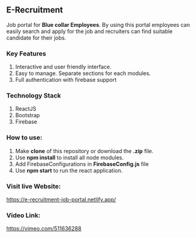 ## E-Recruitment
Job portal for **Blue collar Employees**. By using this portal employees can easily search and apply for the job and recruiters can find suitable candidate for their jobs.

### Key Features
1. Interactive and user friendly interface.
1. Easy to manage. Separate sections for each modules.  
1. Full authentication with firebase support

### Technology Stack
1. ReactJS
1. Bootstrap
1. Firebase

### How to use:
1. Make **clone** of this repository or download the **.zip** file.
1. Use **npm install** to install all node modules.
1. Add FirebaseConfigurations in **FirebaseConfig.js** file
1. Use **npm start** to run the react application.

### Visit live Website:
https://e-recruitment-job-portal.netlify.app/

### Video Link:
https://vimeo.com/511636288

